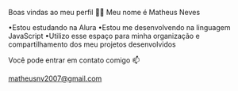 Boas vindas ao meu perfil 💙💙
Meu nome é Matheus Neves 

•Estou estudando na Alura
•Estou me desenvolvendo na linguagem JavaScript
•Utilizo esse espaço para minha organização e compartilhamento dos meu projetos desenvolvidos

Você pode entrar em contato comigo 📫

matheusnv2007@gmail.com
